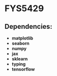 # FYS5429

## Dependencies:
- **matplotlib**
- **seaborn**
- **numpy**
- **jax**
- **sklearn**
- **typing**
- **tensorflow**
